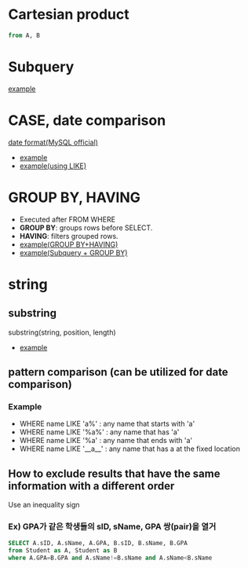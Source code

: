 # Cartesian product
~~~sql
from A, B
~~~

# Subquery
[example](https://github.com/vacu9708/Algorithm/blob/main/Algorithm%20traning/SQL%20training/medium/%ED%97%A4%EB%B9%84%20%EC%9C%A0%EC%A0%80%EA%B0%80%20%EC%86%8C%EC%9C%A0%ED%95%9C%20%EC%9E%A5%EC%86%8C.md)

# CASE, date comparison
[date format(MySQL official)](https://dev.mysql.com/doc/refman/8.0/en/date-and-time-functions.html#function_date-format)
- [example](https://github.com/vacu9708/Algorithm/blob/main/Algorithm%20traning/SQL%20training/medium/%EC%A1%B0%EA%B1%B4%EB%B3%84%EB%A1%9C%20%EB%B6%84%EB%A5%98%ED%95%98%EC%97%AC%20%EC%A3%BC%EB%AC%B8%EC%83%81%ED%83%9C%20%EC%B6%9C%EB%A0%A5%ED%95%98%EA%B8%B0.md)
- [example(using LIKE)](https://github.com/vacu9708/Algorithm/tree/main/Algorithm%20traning/SQL%20training/medium)

# GROUP BY, HAVING
- Executed after FROM WHERE
- **GROUP BY**: groups rows before SELECT.
- **HAVING**: filters grouped rows.
- [example(GROUP BY+HAVING)](https://github.com/vacu9708/Algorithm/blob/main/Algorithm%20traning/SQL%20training/medium/%EC%9E%AC%EA%B5%AC%EB%A7%A4%EA%B0%80%20%EC%9D%BC%EC%96%B4%EB%82%9C%20%EC%83%81%ED%92%88%EA%B3%BC%20%ED%9A%8C%EC%9B%90%20%EB%A6%AC%EC%8A%A4%ED%8A%B8%20%EA%B5%AC%ED%95%98%EA%B8%B0.md)
- [example(Subquery + GROUP BY)](https://github.com/vacu9708/Algorithm/blob/main/Algorithm%20traning/SQL%20training/medium/%EC%A6%90%EA%B2%A8%EC%B0%BE%EA%B8%B0%EA%B0%80%20%EA%B0%80%EC%9E%A5%20%EB%A7%8E%EC%9D%80%20%EC%8B%9D%EB%8B%B9%20%EC%A0%95%EB%B3%B4%20%EC%B6%9C%EB%A0%A5%ED%95%98%EA%B8%B0.md)

# string
## substring
substring(string, position, length)
- [example](https://github.com/vacu9708/Algorithm/blob/main/Algorithm%20traning/SQL%20training/medium/%EC%B9%B4%ED%85%8C%EA%B3%A0%EB%A6%AC%20%EB%B3%84%20%EC%83%81%ED%92%88%20%EA%B0%9C%EC%88%98%20%EA%B5%AC%ED%95%98%EA%B8%B0.md)
## pattern comparison (can be utilized for date comparison)
### Example
- WHERE name LIKE 'a%' : any name that starts with 'a'
- WHERE name LIKE '%a%' : any name that has 'a'
- WHERE name LIKE '%a' : any name that ends with 'a'
- WHERE name LIKE '\_\_a\_\_' : any name that has a at the fixed location
## How to exclude results that have the same information with a different order
Use an inequality sign
### Ex) GPA가 같은 학생들의 sID, sName, GPA 쌍(pair)을 열거
~~~sql
SELECT A.sID, A.sName, A.GPA, B.sID, B.sName, B.GPA
from Student as A, Student as B
where A.GPA=B.GPA and A.sName!=B.sName and A.sName<B.sName
~~~
